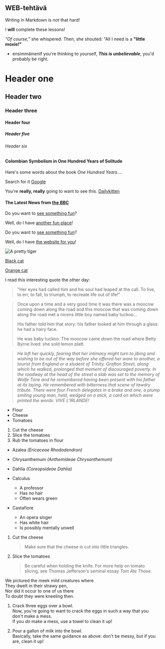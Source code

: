 ## <Henna Koivisto> WEB-tehtävä

Writing in Markdown is _not_ that hard!

I **will** complete these lessons!

_"Of course,"_ she whispered. Then, she shouted: "All I need is a **"little moxie!"**

- ensimmäinenIf you're thinking to yourself, **_This is unbelievable_**, you'd probably be right.

# Header one
## Header two
### Header three
#### Header four
##### Header five
###### Header six

#### Colombian Symbolism in One Hundred Years of Solitude

Here's some words about the book _One Hundred Years..._.

Search for it [Google](https:/www.google.com)

You're **really, really** going to want to see this.
[Dailykitten](https:/www.dailykitten.com)

#### The Latest News from [the BBC](www.bbc.com/news)

Do you want to [see something fun](www.stumbleupon.com)?

Well, do I have [another fun place](www.zombo.com)!

Do you want to [see something fun][a fun place]?

Well, do I have [the website for you][another fun place]!

[a fun place]:(www.zombo.com)
[another fun place]:(www.stumbleupon.com)

![A pretty tiger](https://upload.wikimedia.org/wikipedia/commons/5/56/Tiger.50.jpg)

[Black cat][Black]

[Orange cat][Orange]

[Black]: https://upload.wikimedia.org/wikipedia/commons/a/a3/81_INF_DIV_SSI.jpg

[Black]:(https://upload.wikimedia.org/wikipedia/commons/a/a3/81_INF_DIV_SSI.jpg)
[Orange]:(http://icons.iconarchive.com/icons/google/noto-emoji-animals-nature/256/22221-cat-icon.png)

I read this interesting quote the other day:

>"Her eyes had called him and his soul had leaped at the call. To live, to err, to fall, to triumph, to recreate life out of life!"

>Once upon a time and a very good time it was there was a moocow coming down along the road and this moocow that was coming down along the road met a nicens little boy named baby tuckoo...
>
>His father told him that story: his father looked at him through a glass: he had a hairy face.
>
>He was baby tuckoo. The moocow came down the road where Betty Byrne lived: she sold lemon platt.

>_He left her quickly, fearing that her intimacy might turn to jibing and wishing to be out of the way before she offered her ware to another, a tourist from England or a student of Trinity. Grafton Street, along which he walked, prolonged that moment of discouraged poverty. In the roadway at the head of the street a slab was set to the memory of Wolfe Tone and he remembered having been present with his father at its laying. He remembered with bitterness that scene of tawdry tribute. There were four French delegates in a brake and one, a plump smiling young man, held, wedged on a stick, a card on which were printed the words: VIVE L'IRLANDE!_

* Flour
* Cheese
* Tomatoes

1. Cut the cheese
2. Slice the tomatoes
3. Rub the tomatoes in flour

* Azalea _(Ericaceae Rhododendron)_
* Chrysanthemum _(Anthemideae Chrysanthemum)_
* Dahlia _(Coreopsideae Dahlia)_

* Calculus
  * A professor
  * Has no hair
  * Often wears green
* Castafiore
  * An opera singer
  * Has white hair
  * Is possibly mentally unwell

1. Cut the cheese
   >Make sure that the cheese is cut into little triangles.

2. Slice the tomatoes
   >Be careful when holding the knife.
   >For more help on tomato slicing, see Thomas Jefferson's seminal essay _Tom Ate Those_.

We pictured the meek mild creatures where  
They dwelt in their strawy pen,  
Nor did it occur to one of us there  
To doubt they were kneeling then.

1. Crack three eggs over a bowl.  
Now, you're going to want to crack the eggs in such a way that you don't make a mess.  
If you _do_ make a mess, use a towel to clean it up!

2. Pour a gallon of milk into the bowl.  
Basically, take the same guidance as above: don't be messy, but if you are, clean it up!

